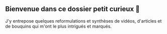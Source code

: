 ## Bienvenue dans ce dossier petit curieux 👋
 J'y entrepose quelques reformulations et synthèses de vidéos, d'articles et de bouquins qui m'ont le plus intrigués et marqués.
